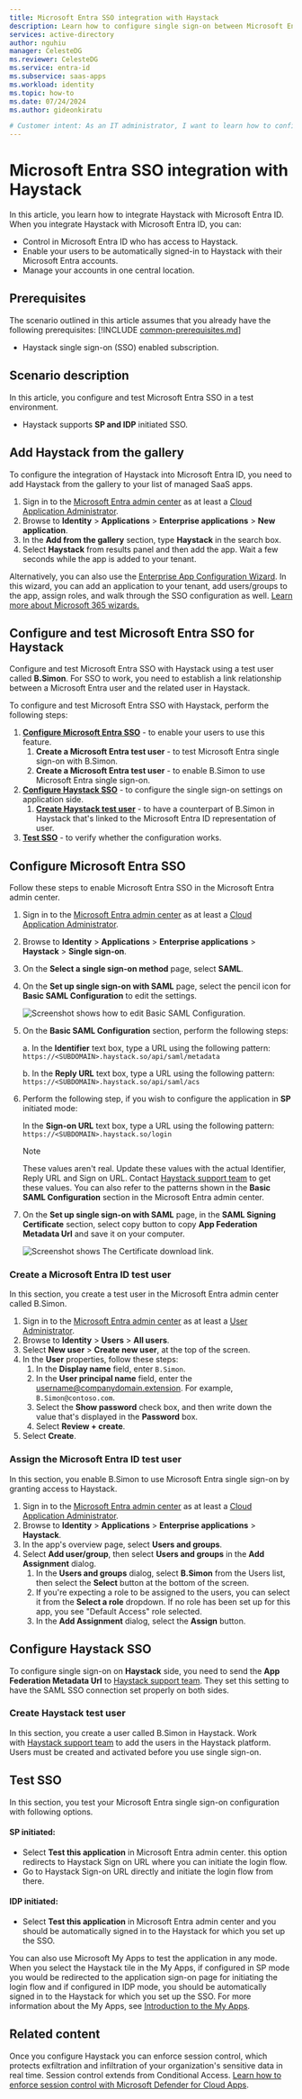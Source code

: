 ```yaml
---
title: Microsoft Entra SSO integration with Haystack
description: Learn how to configure single sign-on between Microsoft Entra ID and Haystack.
services: active-directory
author: nguhiu
manager: CelesteDG
ms.reviewer: CelesteDG
ms.service: entra-id
ms.subservice: saas-apps
ms.workload: identity
ms.topic: how-to
ms.date: 07/24/2024
ms.author: gideonkiratu

# Customer intent: As an IT administrator, I want to learn how to configure single sign-on between Microsoft Entra ID and Directory Services so that I can control who has access to Directory Services, enable automatic sign-in with Microsoft Entra accounts, and manage my accounts in one central location.
---
```


# Microsoft Entra SSO integration with Haystack

In this article,  you learn how to integrate Haystack with Microsoft Entra ID. When you integrate Haystack with Microsoft Entra ID, you can:

* Control in Microsoft Entra ID who has access to Haystack.
* Enable your users to be automatically signed-in to Haystack with their Microsoft Entra accounts.
* Manage your accounts in one central location.

## Prerequisites
The scenario outlined in this article assumes that you already have the following prerequisites:
[!INCLUDE [common-prerequisites.md](~/identity/saas-apps/includes/common-prerequisites.md)]
* Haystack single sign-on (SSO) enabled subscription.

## Scenario description

In this article,  you configure and test Microsoft Entra SSO in a test environment.

* Haystack supports **SP and IDP** initiated SSO.

## Add Haystack from the gallery

To configure the integration of Haystack into Microsoft Entra ID, you need to add Haystack from the gallery to your list of managed SaaS apps.

1. Sign in to the [Microsoft Entra admin center](https://entra.microsoft.com) as at least a [Cloud Application Administrator](~/identity/role-based-access-control/permissions-reference.md#cloud-application-administrator).
1. Browse to **Identity** > **Applications** > **Enterprise applications** > **New application**.
1. In the **Add from the gallery** section, type **Haystack** in the search box.
1. Select **Haystack** from results panel and then add the app. Wait a few seconds while the app is added to your tenant.

Alternatively, you can also use the [Enterprise App Configuration Wizard](https://portal.office.com/AdminPortal/home?Q=Docs#/azureadappintegration). In this wizard, you can add an application to your tenant, add users/groups to the app, assign roles, and walk through the SSO configuration as well. [Learn more about Microsoft 365 wizards.](/microsoft-365/admin/misc/azure-ad-setup-guides)

## Configure and test Microsoft Entra SSO for Haystack

Configure and test Microsoft Entra SSO with Haystack using a test user called **B.Simon**. For SSO to work, you need to establish a link relationship between a Microsoft Entra user and the related user in Haystack.

To configure and test Microsoft Entra SSO with Haystack, perform the following steps:

1. **[Configure Microsoft Entra SSO](#configure-microsoft-entra-sso)** - to enable your users to use this feature.
    1. **Create a Microsoft Entra test user** - to test Microsoft Entra single sign-on with B.Simon.
    1. **Create a Microsoft Entra test user** - to enable B.Simon to use Microsoft Entra single sign-on.
1. **[Configure Haystack SSO](#configure-haystack-sso)** - to configure the single sign-on settings on application side.
    1. **[Create Haystack test user](#create-haystack-test-user)** - to have a counterpart of B.Simon in Haystack that's linked to the Microsoft Entra ID representation of user.
1. **[Test SSO](#test-sso)** - to verify whether the configuration works.

## Configure Microsoft Entra SSO

Follow these steps to enable Microsoft Entra SSO in the Microsoft Entra admin center.

1. Sign in to the [Microsoft Entra admin center](https://entra.microsoft.com) as at least a [Cloud Application Administrator](~/identity/role-based-access-control/permissions-reference.md#cloud-application-administrator).
1. Browse to **Identity** > **Applications** > **Enterprise applications** > **Haystack** > **Single sign-on**.
1. On the **Select a single sign-on method** page, select **SAML**.
1. On the **Set up single sign-on with SAML** page, select the pencil icon for **Basic SAML Configuration** to edit the settings.

   ![Screenshot shows how to edit Basic SAML Configuration.](common/edit-urls.png "Basic Configuration")

1. On the **Basic SAML Configuration** section, perform the following steps:

    a. In the **Identifier** text box, type a URL using the following pattern:
    `https://<SUBDOMAIN>.haystack.so/api/saml/metadata`

    b. In the **Reply URL** text box, type a URL using the following pattern:
    `https://<SUBDOMAIN>.haystack.so/api/saml/acs`

1. Perform the following step, if you wish to configure the application in **SP** initiated mode:

    In the **Sign-on URL** text box, type a URL using the following pattern:
    `https://<SUBDOMAIN>.haystack.so/login`

	> [!NOTE]
	> These values aren't real. Update these values with the actual Identifier, Reply URL and Sign on URL. Contact [Haystack support team](mailto:support@haystackteam.com) to get these values. You can also refer to the patterns shown in the **Basic SAML Configuration** section in the Microsoft Entra admin center.
    
1. On the **Set up single sign-on with SAML** page, in the **SAML Signing Certificate** section, select copy button to copy **App Federation Metadata Url** and save it on your computer.

	![Screenshot shows The Certificate download link.](common/copy-metadataurl.png "Certificate")

### Create a Microsoft Entra ID test user

In this section, you create a test user in the Microsoft Entra admin center called B.Simon.

1. Sign in to the [Microsoft Entra admin center](https://entra.microsoft.com) as at least a [User Administrator](~/identity/role-based-access-control/permissions-reference.md#user-administrator).
1. Browse to **Identity** > **Users** > **All users**.
1. Select **New user** > **Create new user**, at the top of the screen.
1. In the **User** properties, follow these steps:
   1. In the **Display name** field, enter `B.Simon`.  
   1. In the **User principal name** field, enter the username@companydomain.extension. For example, `B.Simon@contoso.com`.
   1. Select the **Show password** check box, and then write down the value that's displayed in the **Password** box.
   1. Select **Review + create**.
1. Select **Create**.

### Assign the Microsoft Entra ID test user

In this section, you enable B.Simon to use Microsoft Entra single sign-on by granting access to Haystack.

1. Sign in to the [Microsoft Entra admin center](https://entra.microsoft.com) as at least a [Cloud Application Administrator](~/identity/role-based-access-control/permissions-reference.md#cloud-application-administrator).
1. Browse to **Identity** > **Applications** > **Enterprise applications** > **Haystack**.
1. In the app's overview page, select **Users and groups**.
1. Select **Add user/group**, then select **Users and groups** in the **Add Assignment** dialog.
   1. In the **Users and groups** dialog, select **B.Simon** from the Users list, then select the **Select** button at the bottom of the screen.
   1. If you're expecting a role to be assigned to the users, you can select it from the **Select a role** dropdown. If no role has been set up for this app, you see "Default Access" role selected.
   1. In the **Add Assignment** dialog, select the **Assign** button.

## Configure Haystack SSO

To configure single sign-on on **Haystack** side, you need to send the **App Federation Metadata Url** to [Haystack support team](mailto:support@haystackteam.com). They set this setting to have the SAML SSO connection set properly on both sides.

### Create Haystack test user

In this section, you create a user called B.Simon in Haystack. Work with [Haystack support team](mailto:support@haystackteam.com) to add the users in the Haystack platform. Users must be created and activated before you use single sign-on.

## Test SSO 

In this section, you test your Microsoft Entra single sign-on configuration with following options.

#### SP initiated:

* Select **Test this application** in Microsoft Entra admin center. this option redirects to Haystack Sign on URL where you can initiate the login flow.  
* Go to Haystack Sign-on URL directly and initiate the login flow from there.

#### IDP initiated:

* Select **Test this application** in Microsoft Entra admin center and you should be automatically signed in to the Haystack for which you set up the SSO.

You can also use Microsoft My Apps to test the application in any mode. When you select the Haystack tile in the My Apps, if configured in SP mode you would be redirected to the application sign-on page for initiating the login flow and if configured in IDP mode, you should be automatically signed in to the Haystack for which you set up the SSO. For more information about the My Apps, see [Introduction to the My Apps](
https://support.microsoft.com/account-billing/sign-in-and-start-apps-from-the-my-apps-portal-2f3b1bae-0e5a-4a86-a33e-876fbd2a4510).

## Related content

Once you configure Haystack you can enforce session control, which protects exfiltration and infiltration of your organization's sensitive data in real time. Session control extends from Conditional Access. [Learn how to enforce session control with Microsoft Defender for Cloud Apps](/cloud-app-security/proxy-deployment-any-app).

